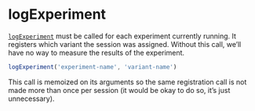 # logExperiment

[`logExperiment`](/src/utils/logging/index.js) must be called for each experiment currently running. It registers which variant the session was assigned. Without this call, we’ll have no way to measure the results of the experiment.

```jsx
logExperiment('experiment-name', 'variant-name')
```

This call is memoized on its arguments so the same registration call is not made more than once per session (it would be okay to do so, it’s just unnecessary).

